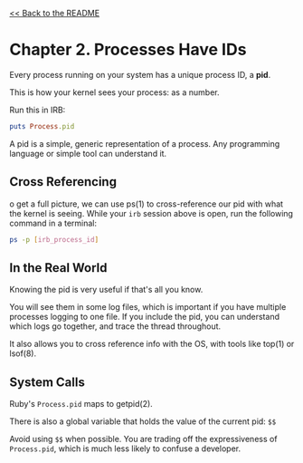 [&lt;&lt; Back to the README](README.md)

# Chapter 2. Processes Have IDs

Every process running on your system has a unique process ID, a **pid**.

This is how your kernel sees your process: as a number.

Run this in IRB:

```ruby
puts Process.pid
```

A pid is a simple, generic representation of a process. Any programming language
or simple tool can understand it.

## Cross Referencing

o get a full picture, we can use ps(1) to cross-reference our pid with what the
kernel is seeing. While your `irb` session above is open, run the following
command in a terminal:

```sh
ps -p [irb_process_id]
```

## In the Real World

Knowing the pid is very useful if that's all you know.

You will see them in some log files, which is important if you have multiple
processes logging to one file. If you include the pid, you can understand which
logs go together, and trace the thread throughout.

It also allows you to cross reference info with the OS, with tools like top(1)
or lsof(8).

## System Calls

Ruby's `Process.pid` maps to getpid(2).

There is also a global variable that holds the value of the current pid: `$$`

Avoid using `$$` when possible. You are trading off the expressiveness of
`Process.pid`, which is much less likely to confuse a developer.

